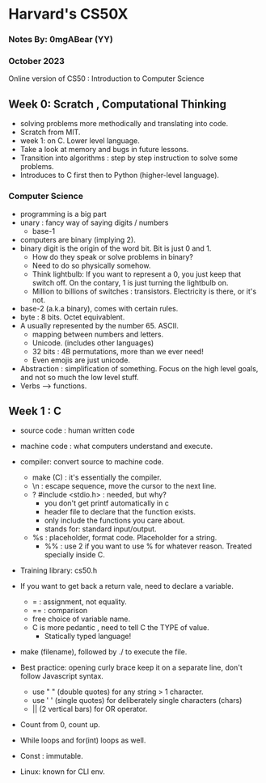 # Harvard's CS50X

### Notes By: 0mgABear (YY)

### October 2023

Online version of CS50 : Introduction to Computer Science

## Week 0: Scratch , Computational Thinking

- solving problems more methodically and translating into code.
- Scratch from MIT.
- week 1: on C. Lower level language.
- Take a look at memory and bugs in future lessons.
- Transition into algorithms : step by step instruction to solve some problems.
- Introduces to C first then to Python (higher-level language).

### Computer Science

- programming is a big part
- unary : fancy way of saying digits / numbers
  - base-1
- computers are binary (implying 2).
- binary digit is the origin of the word bit. Bit is just 0 and 1.
  - How do they speak or solve problems in binary?
  - Need to do so physically somehow.
  - Think lightbulb: If you want to represent a 0, you just keep that switch off. On the contary, 1 is just turning the lightbulb on.
  - Million to billions of switches : transistors. Electricity is there, or it's not.
- base-2 (a.k.a binary), comes with certain rules.
- byte : 8 bits. Octet equivablent.
- A usually represented by the number 65. ASCII.
  - mapping between numbers and letters.
  - Unicode. (includes other languages)
  - 32 bits : 4B permutations, more than we ever need!
  - Even emojis are just unicode.
- Abstraction : simplification of something. Focus on the high level goals, and not so much the low level stuff.
- Verbs --> functions.

## Week 1 : C

- source code : human written code
- machine code : what computers understand and execute.
- compiler: convert source to machine code.
  - make (C) : it's essentially the compiler.
  - \n : escape sequence, move the cursor to the next line.
  - ? #include <stdio.h> : needed, but why?
    - you don't get printf automatically in c
    - header file to declare that the function exists.
    - only include the functions you care about.
    - stands for: standard input/output.
  - %s : placeholder, format code. Placeholder for a string.
    - %% : use 2 if you want to use % for whatever reason. Treated specially inside C.
- Training library: cs50.h
- If you want to get back a return vale, need to declare a variable.
  - = : assignment, not equality.
  - == : comparison
  - free choice of variable name.
  - C is more pedantic , need to tell C the TYPE of value.
    - Statically typed language!
- make (filename), followed by ./ to execute the file.
- Best practice: opening curly brace keep it on a separate line, don't follow Javascript syntax.
  - use " " (double quotes) for any string > 1 character.
  - use ' ' (single quotes) for deliberately single characters (chars)
  - || (2 vertical bars) for OR operator.
- Count from 0, count up.
- While loops and for(int) loops as well.
- Const : immutable.

- Linux: known for CLI env.
